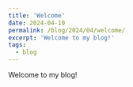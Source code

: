 ```yaml
---
title: 'Welcome'
date: 2024-04-10
permalink: /blog/2024/04/welcome/
excerpt: 'Welcome to my blog!'
tags:
  - blog
---
```


Welcome to my blog! 
<!-- I cannot promise to write here all that regularly, but I hope to share my research and thoughts on quantum computing and AI existential safety. -->

<!-- Why am I interested in AI existential safety, given that my research currently focuses on quantum computing?
In short, I have concerningly similar median estimates for when we will achieve useful fault-tolerant quantum computation, and when AI systems will be able to automate almost all human-level computer-based cognitive tasks---on the order of a decade for both.
Even [relatively conservative accountings](https://www.openphilanthropy.org/research/what-a-compute-centric-framework-says-about-takeoff-speeds/) suggest that the transition between little and full automation might only take three years.
This alone is sufficient cause for concern.
But we also have an very limited ability to understand and interpret the inner functions of machine learning systems, despite full access to their parameters and code.
Nor do we know how to robustly align the behaviour of superhuman AI systems with whatever goals we might like to specify, especially because humans will not be able to reliably supervise such systems.

I find this extremely concerning.
Since I [wrote about](https://honisoit.com/2022/10/the-risks-posed-by-artificial-intelligence-demand-serious-consideration/) these concerns last year, the release of ChatGPT has fuelled a surge in public attention on the existential risks posed by powerful AI systems.
Whille this attention is heartening, and I am especially pleased with the [rapid progress](https://www.gov.uk/government/publications/frontier-ai-taskforce-first-progress-report/frontier-ai-taskforce-first-progress-report) made by the UK's Frontier AI Taskforce, many causes for concern remain.
I hope to write about and work on these issues in the future. -->

